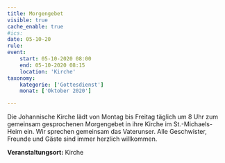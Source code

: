 ```yaml
---
title: Morgengebet
visible: true
cache_enable: true
#ics: 
date: 05-10-20
rule: 
event:
	start: 05-10-2020 08:00
	end: 05-10-2020 08:15
	location: 'Kirche'
taxonomy:
	kategorie: ['Gottesdienst']
	monat: ['Oktober 2020']

---
```

Die Johannische Kirche lädt von Montag bis Freitag täglich um 8 Uhr zum gemeinsam gesprochenen Morgengebet in ihre Kirche im St.-Michaels-Heim ein. Wir sprechen gemeinsam das Vaterunser. Alle Geschwister, Freunde und Gäste sind immer herzlich willkommen.



**Veranstaltungsort:** Kirche

